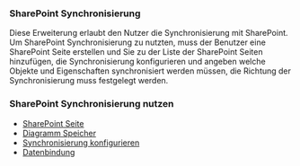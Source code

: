 ### SharePoint Synchronisierung

Diese Erweiterung erlaubt den Nutzer die Synchronisierung mit SharePoint. Um SharePoint Synchronisierung zu nutzten, muss der Benutzer eine SharePoint Seite erstellen und Sie zu der Liste der SharePoint Seiten hinzufügen, die Synchronisierung konfigurieren und angeben welche Objekte und Eigenschaften synchronisiert werden müssen, die Richtung der Synchronisierung muss festgelegt werden. 
 

### SharePoint Synchronisierung nutzen

-   [SharePoint Seite](sharepoint-seite)
-   [Diagramm Speicher](diagramm-speicher)
-   [Synchronisierung konfigurieren](synchronisierung-konfigurieren)
-   [Datenbindung](datenbindung)
